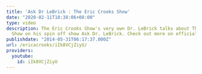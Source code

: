```yaml
---
title: 'Ask Dr LeBrick : The Eric Crooks Show'
date: "2020-02-11T18:38:06+08:00"
type: video
description: The Eric Crooks Show's very own Dr. LeBrick talks about The Eric Crooks
  Show on his spin off show Ask Dr. LeBrick. Check out more on officialericcrooks.com
publishdate: "2014-05-31T06:17:37.000Z"
url: /ericacrooks/iIk8VCjZiyU/
providers:
  youtube:
    id: iIk8VCjZiyU
---
```

